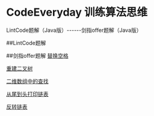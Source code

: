 # CodeEveryday 训练算法思维

LintCode题解（Java版）------剑指offer题解（Java版）

##LintCode题解


##剑指offer题解
[替换空格][3]

[重建二叉树][1]

[二维数组中的查找][2]

[从尾到头打印链表][4]

[反转链表][5]


  [1]: https://github.com/BaymaxTong/LintCode-Java/blob/master/JSoffer/%E9%87%8D%E5%BB%BA%E4%BA%8C%E5%8F%89%E6%A0%91.md
  [2]: https://github.com/BaymaxTong/LintCode-Java/blob/master/JSoffer/%E4%BA%8C%E7%BB%B4%E6%95%B0%E7%BB%84%E4%B8%AD%E7%9A%84%E6%9F%A5%E6%89%BE.md
  [3]: https://github.com/BaymaxTong/LintCode-Java/blob/master/JSoffer/%E6%9B%BF%E6%8D%A2%E7%A9%BA%E6%A0%BC.md
  [4]: https://github.com/BaymaxTong/LintCode-Java/blob/master/JSoffer/%E4%BB%8E%E5%B0%BE%E5%88%B0%E5%A4%B4%E6%89%93%E5%8D%B0%E9%93%BE%E8%A1%A8.md
  [5]: https://github.com/BaymaxTong/LintCode-Java/blob/master/JSoffer/%E5%8F%8D%E8%BD%AC%E9%93%BE%E8%A1%A8.md
